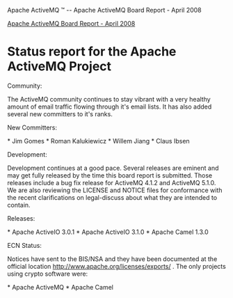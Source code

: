 Apache ActiveMQ ™ -- Apache ActiveMQ Board Report - April 2008 

[Apache ActiveMQ Board Report - April 2008](apache-activemq-board-report-april-2008.html)


Status report for the Apache ActiveMQ Project
=============================================

Community:

 The ActiveMQ community continues to stay vibrant with a very healthy amount of email traffic 
 flowing through it's email lists.  It has also added several new committers to it's ranks.

New Committers:

 \* Jim Gomes
 \* Roman Kalukiewicz
 \* Willem Jiang
 \* Claus Ibsen

Development:
 
 Development continues at a good pace.  Several releases are eminent and may get fully 
 released by the time this board report is submitted. Those releases include a bug fix 
 release for ActiveMQ 4.1.2 and ActiveMQ 5.1.0. We are also reviewing the LICENSE and 
 NOTICE files for conformance with the recent clarifications on legal-discuss about 
 what they are intended to contain.

Releases:

 \* Apache ActiveIO 3.0.1 
 \* Apache ActiveIO 3.1.0
 \* Apache Camel 1.3.0

ECN Status:

 Notices have sent to the BIS/NSA and they have been documented at the official
 location http://www.apache.org/licenses/exports/ .
 The only projects using crypto software were:

  \* Apache ActiveMQ
  \* Apache Camel
 

